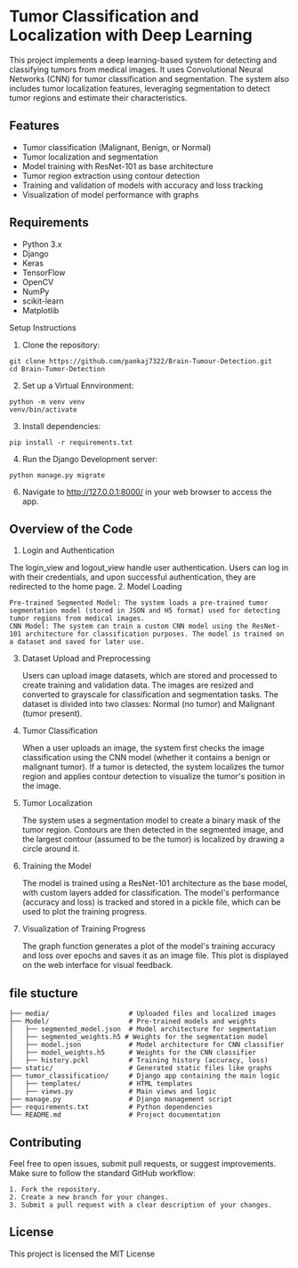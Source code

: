 # Tumor Classification and Localization with Deep Learning

This project implements a deep learning-based system for detecting and classifying tumors from medical images. It uses Convolutional Neural Networks (CNN) for tumor classification and segmentation. The system also includes tumor localization features, leveraging segmentation to detect tumor regions and estimate their characteristics.

## Features

- Tumor classification (Malignant, Benign, or Normal)
- Tumor localization and segmentation
- Model training with ResNet-101 as base architecture
- Tumor region extraction using contour detection
- Training and validation of models with accuracy and loss tracking
- Visualization of model performance with graphs

## Requirements

- Python 3.x
- Django
- Keras
- TensorFlow
- OpenCV
- NumPy
- scikit-learn
- Matplotlib


Setup Instructions
1. Clone the repository:
```
git clone https://github.com/pankaj7322/Brain-Tumour-Detection.git
cd Brain-Tumor-Detection
```
2. Set up a Virtual Ennvironment:
```
python -m venv venv
venv/bin/activate
```
3. Install dependencies:
```
pip install -r requirements.txt
```
4. Run the Django Development server: 
```
python manage.py migrate
```
6. Navigate to http://127.0.0.1:8000/ in your web browser to access the app.

## Overview of the Code

1. Login and Authentication

The login_view and logout_view handle user authentication. Users can log in with their credentials, and upon successful authentication, they are redirected to the home page.
2. Model Loading

    Pre-trained Segmented Model: The system loads a pre-trained tumor segmentation model (stored in JSON and H5 format) used for detecting tumor regions from medical images.
    CNN Model: The system can train a custom CNN model using the ResNet-101 architecture for classification purposes. The model is trained on a dataset and saved for later use.

3. Dataset Upload and Preprocessing

    Users can upload image datasets, which are stored and processed to create training and validation data. The images are resized and converted to grayscale for classification and segmentation tasks.
    The dataset is divided into two classes: Normal (no tumor) and Malignant (tumor present).

4. Tumor Classification

    When a user uploads an image, the system first checks the image classification using the CNN model (whether it contains a benign or malignant tumor).
    If a tumor is detected, the system localizes the tumor region and applies contour detection to visualize the tumor's position in the image.

5. Tumor Localization

    The system uses a segmentation model to create a binary mask of the tumor region.
    Contours are then detected in the segmented image, and the largest contour (assumed to be the tumor) is localized by drawing a circle around it.

6. Training the Model

    The model is trained using a ResNet-101 architecture as the base model, with custom layers added for classification.
    The model's performance (accuracy and loss) is tracked and stored in a pickle file, which can be used to plot the training progress.

7. Visualization of Training Progress

    The graph function generates a plot of the model's training accuracy and loss over epochs and saves it as an image file.
    This plot is displayed on the web interface for visual feedback.
    
    
## file stucture

```
├── media/                    # Uploaded files and localized images
├── Model/                    # Pre-trained models and weights
│   ├── segmented_model.json  # Model architecture for segmentation
│   ├── segmented_weights.h5 # Weights for the segmentation model
│   ├── model.json            # Model architecture for CNN classifier
│   ├── model_weights.h5      # Weights for the CNN classifier
│   ├── history.pckl          # Training history (accuracy, loss)
├── static/                   # Generated static files like graphs
├── tumor_classification/     # Django app containing the main logic
│   ├── templates/            # HTML templates
│   ├── views.py              # Main views and logic
├── manage.py                 # Django management script
├── requirements.txt          # Python dependencies
└── README.md                 # Project documentation
```
## Contributing

Feel free to open issues, submit pull requests, or suggest improvements. Make sure to follow the standard GitHub workflow:

    1. Fork the repository.
    2. Create a new branch for your changes.
    3. Submit a pull request with a clear description of your changes.

## License

This project is licensed the MIT License

